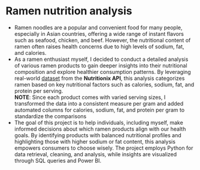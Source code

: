 # Ramen nutrition analysis
* Ramen noodles are a popular and convenient food for many people, especially in Asian countries, offering a wide range of instant flavors such as seafood, chicken, and beef. However, the nutritional content of ramen often raises health concerns due to high levels of sodium, fat, and calories.
* As a ramen enthusiast myself, I decided to conduct a detailed analysis of various ramen products to gain deeper insights into their nutritional composition and explore healthier consumption patterns. By leveraging real-world [dataset](https://drive.google.com/file/d/1HOw_Br93jB4znO9a6yOLJDBsxR4QRu5v/view?usp=sharing) from the **Nutritionix API**, this analysis categorizes ramen based on key nutritional factors such as calories, sodium, fat, and protein per serving.<br>
**NOTE**: Since each product comes with varied serving sizes, I transformed the data into a consistent measure per gram and added automated columns for calories, sodium, fat, and protein per gram to standardize the comparisons<br>
* The goal of this project is to help individuals, including myself, make informed decisions about which ramen products align with our health goals. By identifying products with balanced nutritional profiles and highlighting those with higher sodium or fat content, this analysis empowers consumers to choose wisely. The project employs Python for data retrieval, cleaning, and analysis, while insights are visualized through SQL queries and Power BI.

